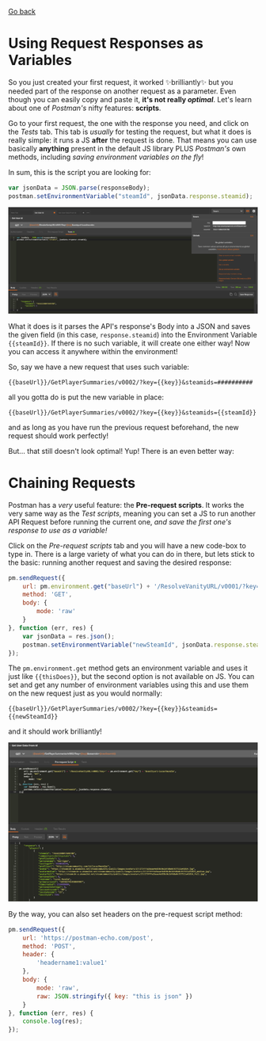 [Go back](../README.md)
# Using Request Responses as Variables
So you just created your first request, it worked ✨brilliantly✨ but you needed part of the response on another request as a parameter. Even though you can easily copy and paste it, **it's not really *optimal***. Let's learn about one of *Postman's* nifty features: **scripts**.

Go to your first request, the one with the response you need, and click on the *Tests* tab. This tab is *usually* for testing the request, but what it does is really simple: it runs a JS **after** the request is done. That means you can use basically **anything** present in the default JS library PLUS *Postman's* own methods, including *saving environment variables on the fly*!

In sum, this is the script you are looking for:
```Javascript
var jsonData = JSON.parse(responseBody);
postman.setEnvironmentVariable("steamId", jsonData.response.steamid);
```
![alt-text](../IMG/SavingResponseTests.PNG?raw=true)

What it does is it parses the API's response's Body into a JSON and saves the given field (in this case, `response.steamid`) into the Environment Variable `{{steamId}}`. If there is no such variable, it will create one either way! Now you can access it anywhere within the environment!

So, say we have a new request that uses such variable: 

```
{{baseUrl}}/GetPlayerSummaries/v0002/?key={{key}}&steamids=##########
```

all you gotta do is put the new variable in place:

```
{{baseUrl}}/GetPlayerSummaries/v0002/?key={{key}}&steamids={{steamId}}
```

and as long as you have run the previous request beforehand, the new request should work perfectly!

But... that still doesn't look optimal! Yup! There is an even better way:

# Chaining Requests
Postman has a *very* useful feature: the **Pre-request scripts**. It works the very same way as the *Test scripts*, meaning you can set a JS to run another API Request before running the current one, *and save the first one's response to use as a variable!*

Click on the *Pre-request scripts* tab and you will have a new code-box to type in. There is a large variety of what you can do in there, but lets stick to the basic: running another request and saving the desired response:

```Javascript
pm.sendRequest({
    url: pm.environment.get("baseUrl") + '/ResolveVanityURL/v0001/?key=' + pm.environment.get("key") + '&vanityurl=lucasfmundim',
    method: 'GET',
    body: {
        mode: 'raw'
    }
}, function (err, res) {
    var jsonData = res.json();
    postman.setEnvironmentVariable("newSteamId", jsonData.response.steamid);
}); 
```

The `pm.environment.get` method gets an environment variable and uses it just like `{{thisDoes}}`, but the second option is not available on JS. You can set and get any number of environment variables using this and use them on the new request just as you would normally:

```
{{baseUrl}}/GetPlayerSummaries/v0002/?key={{key}}&steamids={{newSteamId}}
```

and it should work brilliantly!

![alt-text](../IMG/PreRequestScript.PNG?raw=true)

By the way, you can also set headers on the pre-request script method:

```Javascript
pm.sendRequest({
    url: 'https://postman-echo.com/post',
    method: 'POST',
    header: {
        'headername1:value1'
    },
    body: {
        mode: 'raw',
        raw: JSON.stringify({ key: "this is json" })
    }
}, function (err, res) {
    console.log(res);
});
```
